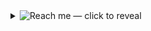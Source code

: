 <!-- Interactive click-to-reveal button -->
<details>
  <summary align="center">
    <img alt="Reach me — click to reveal"
         src="https://img.shields.io/badge/✉️%20Reach%20me-Click%20to%20reveal-0A66C2?style=for-the-badge"
         />
  </summary>
  <br/>
  <p align="center">
    <!-- Optional soft backdrop that fades in -->
    <img src="assets/reachme-panel.svg" width="420" height="100" alt="" /><br/>

    <!-- Fade-in icons (custom SVGs below) -->
    <a href="https://www.linkedin.com/in/shongur/" title="LinkedIn">
      <img src="assets/linkedin-fade.svg" width="40" height="40" alt="LinkedIn"/>
    </a>
    &nbsp;&nbsp;&nbsp;&nbsp;
    <a href="mailto:shoncpp@gmail.com" title="Email">
      <img src="assets/gmail-fade.svg" width="40" height="40" alt="Gmail"/>
    </a>
  </p>
</details>
